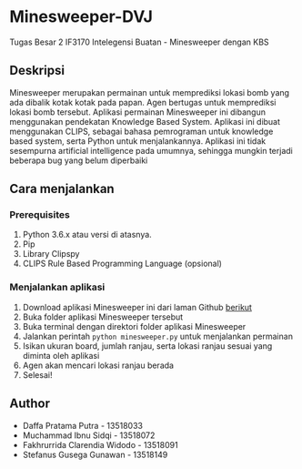 # Minesweeper-DVJ
Tugas Besar 2 IF3170 Intelegensi Buatan - Minesweeper dengan KBS

## Deskripsi
Minesweeper merupakan permainan untuk memprediksi lokasi bomb yang ada dibalik kotak kotak pada papan. Agen bertugas untuk memprediksi lokasi bomb tersebut. Aplikasi permainan Minesweeper ini dibangun menggunakan pendekatan Knowledge Based System. Aplikasi ini dibuat menggunakan CLIPS, sebagai bahasa pemrograman untuk knowledge based system, serta Python untuk menjalankannya. Aplikasi ini tidak sesempurna artificial intelligence pada umumnya, sehingga mungkin terjadi beberapa bug yang belum diperbaiki

## Cara menjalankan
### Prerequisites
1. Python 3.6.x atau versi di atasnya.
2. Pip
3. Library Clipspy
4. CLIPS Rule Based Programming Language (opsional)

### Menjalankan aplikasi
1. Download aplikasi Minesweeper ini dari laman Github [berikut](https://github.com/daffa1pratama/Minesweeper-DVJ)
2. Buka folder aplikasi Minesweeper tersebut
3. Buka terminal dengan direktori folder aplikasi Minesweeper
4. Jalankan perintah `python minesweeper.py` untuk menjalankan permainan
5. Isikan ukuran board, jumlah ranjau, serta lokasi ranjau sesuai yang diminta oleh aplikasi
6. Agen akan mencari lokasi ranjau berada
7. Selesai!

## Author
* Daffa Pratama Putra - 13518033
* Muchammad Ibnu Sidqi - 13518072
* Fakhrurrida Clarendia Widodo - 13518091
* Stefanus Gusega Gunawan - 13518149